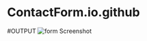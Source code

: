 # ContactForm.io.github
#OUTPUT
![form Screenshot ](https://user-images.githubusercontent.com/122076180/227109145-dbb41880-ea8f-4d71-89f8-b4ff78526147.png)
